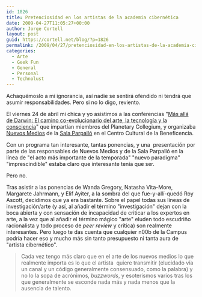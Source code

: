 ```yaml
---
id: 1826
title: Pretenciosidad en los artistas de la academia cibernética
date: 2009-04-27T11:05:27+00:00
author: Jorge Cortell
layout: post
guid: https://cortell.net/blog/?p=1826
permalink: /2009/04/27/pretenciosidad-en-los-artistas-de-la-academia-cibernetica/
categories:
  - Arte
  - Geek Fun
  - General
  - Personal
  - Technolust
---
```

Achaquémoslo a mi ignorancia, así nadie se sentirá ofendido ni tendrá que asumir responsabilidades. Pero si no lo digo, reviento.

El viernes 24 de abril mi chica y yo asistimos a las conferencias "<a title="https://www.salaparpallo.es/ficha_nnmm.html?cnt_id=1712" href="https://www.salaparpallo.es/ficha_nnmm.html?cnt_id=1712" target="_blank">Más allá de Darwin: El camino co-evolucionario del arte, la tecnología y la consciencia</a>" que impartían miembros del Planetary Collegium, y organizaba <a title="https://www.salaparpallo.es/nuevos_medios.html" href="https://www.salaparpallo.es/nuevos_medios.html" target="_blank">Nuevos Medios</a> de la <a title="https://www.salaparpallo.es" href="https://www.salaparpallo.es" target="_blank">Sala Parpalló</a> en el Centro Cultural de la Beneficencia.

Con un programa tan interesante, tantas ponencias, y una  presentación por parte de las responsables de Nuevos Medios y de la Sala Parpalló en la línea de "el acto más importante de la temporada" "nuevo paradigma" "imprescindible" estaba claro que interesante tenía que ser.

Pero no. 

Tras asistir a las ponencias de Wanda Gregory, Natasha Vita-More, Margarete Jahrmann, y Elif Ayiter, a la sombra del que fue-y-allí-quedó Roy Ascott, decidimos que ya era bastante. Sobre el papel todas sus líneas de investigación/arte (y así, al añadir el término "investigación" dejan con la boca abierta y con sensación de incapacidad de criticar a los expertos en arte, a la vez que al añadir el término mágico "arte" eluden todo escudriño racionalista y todo proceso de _peer review_ y crítica) son realmente interesantes. Pero luego te das cuenta que cualquier n00b de la Campus podría hacer eso y mucho más sin tanto presupuesto ni tanta aura de "artista cibernético".

> Cada vez tengo más claro que en el arte de los nuevos medios lo que realmente importa es lo que el artista  quiere transmitir (elucidado vía un canal y un código generalmente consensuado, como la palabra) y no lo la sopa de acrónimos, _buzzwords_, y esoterismos varios tras los que generalmente se esconde nada más y nada menos que la ausencia de talento.